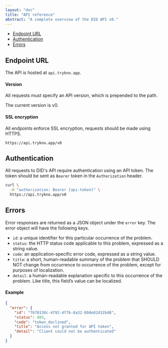 ```yaml
---
layout: "doc"
title: "API reference"
abstract: "A complete overview of the DID API v0."
---
```


- [Endpoint URL](#endpoint-url)
- [Authentication](#authentication)
- [Errors](#errors)

## Endpoint URL

The API is hosted at `api.trykno.app`.

#### Version

All requests must specify an API version, which is prepended to the path.

The current version is v0.

#### SSL encryption

All endpoints enforce SSL encryption, requests should be made using HTTPS.

```text
https://api.trykno.app/v0
```

## Authentication

All requests to DID's API require authentication using an API token.
The token should be sent as `Bearer` token in the `Authorization` header.

```bash
curl \
  -H "authorization: Bearer [api-token]" \
  https://api.trykno.app/v0
```

## Errors

Error responses are returned as a JSON object under the `error` key.
The error object will have the following keys.

- `id`: a unique identifier for this particular occurrence of the problem.
- `status`: the HTTP status code applicable to this problem, expressed as a string value.
- `code`: an application-specific error code, expressed as a string value.
- `title`: a short, human-readable summary of the problem that SHOULD NOT change from occurrence to occurrence of the problem, except for purposes of localization.
- `detail`: a human-readable explanation specific to this occurrence of the problem. Like title, this field’s value can be localized.

<!-- These are copied from https://jsonapi.org/format/#error-objects -->

#### Example

```json
{
  "error": {
    "id": "7670138c-4792-4f7b-8a32-80de82d32bd8",
    "status": 403,
    "code": "token_declined",
    "title": "Access not granted for API token",
    "detail": "Client could not be authenticated"
  }
}
```
